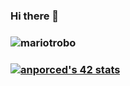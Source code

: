 ### Hi there 👋

### ![mariotrobo](https://user-images.githubusercontent.com/58959408/232639433-cb0aea21-66f0-4508-a771-85e2089c5a87.gif)

<!--
**Tulece/Tulece** is a ✨ _special_ ✨ repository because its `README.md` (this file) appears on your GitHub profile.

Here are some ideas to get you started:

- 🔭 I’m currently working on ...
- 🌱 I’m currently learning ...
- 👯 I’m looking to collaborate on ...
- 🤔 I’m looking for help with ...
- 💬 Ask me about ...
- 📫 How to reach me: ...
- 😄 Pronouns: ...
- ⚡ Fun fact: ...
-->

### [![anporced's 42 stats](https://badge42.coday.fr/api/v2/clvc5qvk41947001p4ow4dtrm8/stats?cursusId=21&coalitionId=319)](https://github.com/Coday-meric/badge42)
